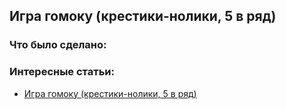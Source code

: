 ## Игра гомоку (крестики-нолики, 5 в ряд)

### Что было сделано:


### Интересные статьи:
 - [Игра гомоку (крестики-нолики, 5 в ряд)](https://habr.com/ru/articles/278837/)


